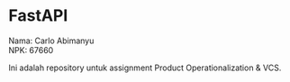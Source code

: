 # FastAPI

Nama: Carlo Abimanyu <br>
NPK: 67660 <br>

Ini adalah repository untuk assignment Product Operationalization & VCS.
